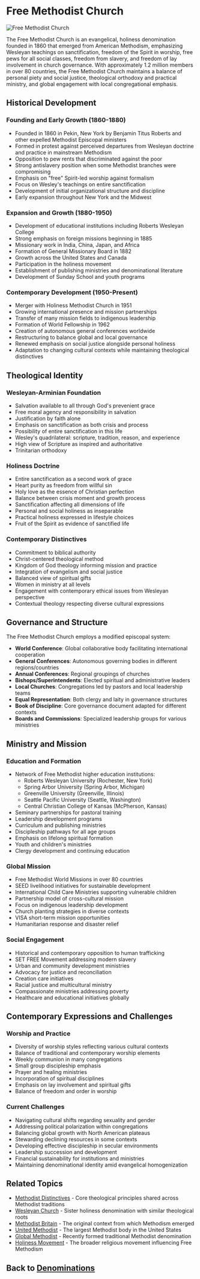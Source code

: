 # Free Methodist Church

![Free Methodist Church](free_methodist.jpg)

The Free Methodist Church is an evangelical, holiness denomination founded in 1860 that emerged from American Methodism, emphasizing Wesleyan teachings on sanctification, freedom of the Spirit in worship, free pews for all social classes, freedom from slavery, and freedom of lay involvement in church governance. With approximately 1.2 million members in over 80 countries, the Free Methodist Church maintains a balance of personal piety and social justice, theological orthodoxy and practical ministry, and global engagement with local congregational emphasis.

## Historical Development

### Founding and Early Growth (1860-1880)

- Founded in 1860 in Pekin, New York by Benjamin Titus Roberts and other expelled Methodist Episcopal ministers
- Formed in protest against perceived departures from Wesleyan doctrine and practice in mainstream Methodism
- Opposition to pew rents that discriminated against the poor
- Strong antislavery position when some Methodist branches were compromising
- Emphasis on "free" Spirit-led worship against formalism
- Focus on Wesley's teachings on entire sanctification
- Development of initial organizational structure and discipline
- Early expansion throughout New York and the Midwest

### Expansion and Growth (1880-1950)

- Development of educational institutions including Roberts Wesleyan College
- Strong emphasis on foreign missions beginning in 1885
- Missionary work in India, China, Japan, and Africa
- Formation of General Missionary Board in 1882
- Growth across the United States and Canada
- Participation in the holiness movement
- Establishment of publishing ministries and denominational literature
- Development of Sunday School and youth programs

### Contemporary Development (1950-Present)

- Merger with Holiness Methodist Church in 1951
- Growing international presence and mission partnerships
- Transfer of many mission fields to indigenous leadership
- Formation of World Fellowship in 1962
- Creation of autonomous general conferences worldwide
- Restructuring to balance global and local governance
- Renewed emphasis on social justice alongside personal holiness
- Adaptation to changing cultural contexts while maintaining theological distinctives

## Theological Identity

### Wesleyan-Arminian Foundation

- Salvation available to all through God's prevenient grace
- Free moral agency and responsibility in salvation
- Justification by faith alone
- Emphasis on sanctification as both crisis and process
- Possibility of entire sanctification in this life
- Wesley's quadrilateral: scripture, tradition, reason, and experience
- High view of Scripture as inspired and authoritative
- Trinitarian orthodoxy

### Holiness Doctrine

- Entire sanctification as a second work of grace
- Heart purity as freedom from willful sin
- Holy love as the essence of Christian perfection
- Balance between crisis moment and growth process
- Sanctification affecting all dimensions of life
- Personal and social holiness as inseparable
- Practical holiness expressed in lifestyle choices
- Fruit of the Spirit as evidence of sanctified life

### Contemporary Distinctives

- Commitment to biblical authority
- Christ-centered theological method
- Kingdom of God theology informing mission and practice
- Integration of evangelism and social justice
- Balanced view of spiritual gifts
- Women in ministry at all levels
- Engagement with contemporary ethical issues from Wesleyan perspective
- Contextual theology respecting diverse cultural expressions

## Governance and Structure

The Free Methodist Church employs a modified episcopal system:

- **World Conference**: Global collaborative body facilitating international cooperation
- **General Conferences**: Autonomous governing bodies in different regions/countries
- **Annual Conferences**: Regional groupings of churches
- **Bishops/Superintendents**: Elected spiritual and administrative leaders
- **Local Churches**: Congregations led by pastors and local leadership teams
- **Equal Representation**: Both clergy and laity in governance structures
- **Book of Discipline**: Core governance document adapted for different contexts
- **Boards and Commissions**: Specialized leadership groups for various ministries

## Ministry and Mission

### Education and Formation

- Network of Free Methodist higher education institutions:
  - Roberts Wesleyan University (Rochester, New York)
  - Spring Arbor University (Spring Arbor, Michigan)
  - Greenville University (Greenville, Illinois)
  - Seattle Pacific University (Seattle, Washington)
  - Central Christian College of Kansas (McPherson, Kansas)
- Seminary partnerships for pastoral training
- Leadership development programs
- Curriculum and publishing ministries
- Discipleship pathways for all age groups
- Emphasis on lifelong spiritual formation
- Youth and children's ministries
- Clergy development and continuing education

### Global Mission

- Free Methodist World Missions in over 80 countries
- SEED livelihood initiatives for sustainable development
- International Child Care Ministries supporting vulnerable children
- Partnership model of cross-cultural mission
- Focus on indigenous leadership development
- Church planting strategies in diverse contexts
- VISA short-term mission opportunities
- Humanitarian response and disaster relief

### Social Engagement

- Historical and contemporary opposition to human trafficking
- SET FREE Movement addressing modern slavery
- Urban and community development ministries
- Advocacy for justice and reconciliation
- Creation care initiatives
- Racial justice and multicultural ministry
- Compassionate ministries addressing poverty
- Healthcare and educational initiatives globally

## Contemporary Expressions and Challenges

### Worship and Practice

- Diversity of worship styles reflecting various cultural contexts
- Balance of traditional and contemporary worship elements
- Weekly communion in many congregations
- Small group discipleship emphasis
- Prayer and healing ministries
- Incorporation of spiritual disciplines
- Emphasis on lay involvement and spiritual gifts
- Balance of freedom and order in worship

### Current Challenges

- Navigating cultural shifts regarding sexuality and gender
- Addressing political polarization within congregations
- Balancing global growth with North American plateaus
- Stewarding declining resources in some contexts
- Developing effective discipleship in secular environments
- Leadership succession and development
- Financial sustainability for institutions and ministries
- Maintaining denominational identity amid evangelical homogenization

## Related Topics

- [Methodist Distinctives](methodist_distinctives.md) - Core theological principles shared across Methodist traditions
- [Wesleyan Church](wesleyan_church.md) - Sister holiness denomination with similar theological roots
- [Methodist Britain](methodist_britain.md) - The original context from which Methodism emerged
- [United Methodist](united_methodist.md) - The largest Methodist body in the United States
- [Global Methodist](global_methodist.md) - Recently formed traditional Methodist denomination
- [Holiness Movement](holiness_movement.md) - The broader religious movement influencing Free Methodism

## Back to [Denominations](./README.md)
